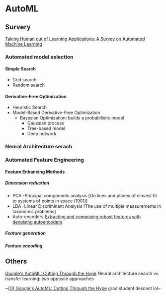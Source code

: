 # AutoML

## Survery
[Taking Human out of Learning Applications: A Survey on Automated Machine Learning](https://arxiv.org/abs/1810.13306)

### Automated model selection
#### Simple Search
* Grid search
* Random search
#### Derivative-Free Optimization
* Heuristic Search
* Model-Based Derivative-Free Optimization
    * Bayesian Optimization: builds a probabilistic model
        * Gaussian process
        * Tree-based model
        * Deep network

### Neural Architecture serach

### Automated Feature Engineering
#### Feature Enhancing Methods
##### Dimension reduction
* PCA -Principal components analysis [On lines and planes of closest fit to systems of points in space (1901)]
* LDA -Linear Discriminant Analysis [The use of multiple measurements in taxonomic problems]
* Auto-encoders [Extracting and composing robust features with denoising autoencoders](https://www.researchgate.net/publication/221346269_Extracting_and_composing_robust_features_with_denoising_autoencoders)
##### Feature generation
##### Feature encoding



## Others
[Google's AutoML: Cutting Through the Hype](https://www.fast.ai/2018/07/23/auto-ml-3/)
Neural architecture search vs. transfer learning: two opposite approaches

~[[D\] Google's AutoML: Cutting Through the Hype](https://www.reddit.com/r/MachineLearning/comments/91fpbi/d_googles_automl_cutting_through_the_hype/)
grad student descent lol~